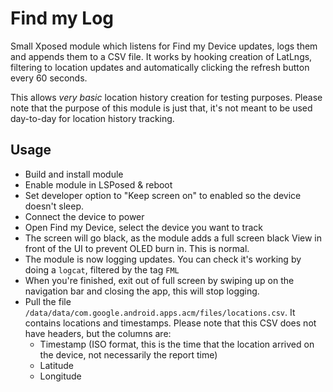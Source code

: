 # Find my Log

Small Xposed module which listens for Find my Device updates, logs them and appends them to a CSV 
file. It works by hooking creation of LatLngs, filtering to location updates and automatically 
clicking the refresh button every 60 seconds.

This allows *very basic* location history creation for testing purposes. Please note that the 
purpose of this module is just that, it's not meant to be used day-to-day for location history 
tracking.

## Usage

- Build and install module
- Enable module in LSPosed & reboot
- Set developer option to "Keep screen on" to enabled so the device doesn't sleep. 
- Connect the device to power
- Open Find my Device, select the device you want to track
- The screen will go black, as the module adds a full screen black View in front of the UI to
prevent OLED burn in. This is normal.
- The module is now logging updates. You can check it's working by doing a `logcat`, filtered by the
tag `FML`
- When you're finished, exit out of full screen by swiping up on the navigation bar and closing the
app, this will stop logging.
- Pull the file `/data/data/com.google.android.apps.acm/files/locations.csv`. It contains locations
and timestamps. Please note that this CSV does not have headers, but the columns are:
  - Timestamp (ISO format, this is the time that the location arrived on the device, not necessarily 
the report time)
  - Latitude
  - Longitude